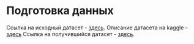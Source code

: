 # **Подготовка данных**

Ссылка на исходный датасет - [здесь](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).
Описание датасета на kaggle - [здесь](https://www.kaggle.com/datasets/sudharshann/pcb-defect-dataset)
Ссылка на получившийся датасет - [здесь](https://drive.google.com/drive/folders/1RbKRm6jYgw1rHkB8_KPg4Eu-Q_fVcrPc?usp=sharing).
